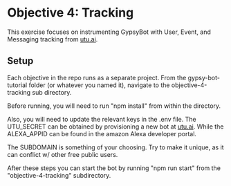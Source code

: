 # Objective 4: Tracking
This exercise focuses on instrumenting GypsyBot with User, Event, and Messaging tracking from [utu.ai](https://www.utu.ai).

## Setup
Each objective in the repo runs as a separate project. From the gypsy-bot-tutorial folder (or whatever you named it), navigate to the objective-4-tracking sub directory.

Before running, you will need to run "npm install" from within the directory.

Also, you will need to update the relevant keys in the .env file.  The UTU_SECRET can be obtained by provisioning a new bot at [utu.ai](https://www.utu.ai).  While the ALEXA_APPID can be found in the amazon Alexa developer portal.  

The SUBDOMAIN is something of your choosing.  Try to make it unique, as it can conflict w/ other free public users.

After these steps you can start the bot by running "npm run start" from the "objective-4-tracking" subdirectory.
